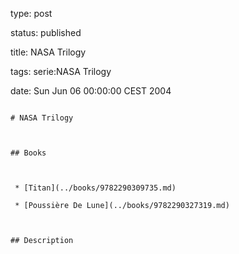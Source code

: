 type: post
status: published
title: NASA Trilogy
tags: serie:NASA Trilogy
date: Sun Jun 06 00:00:00 CEST 2004
~~~~~~
# NASA Trilogy

## Books

 * [Titan](../books/9782290309735.md)
 * [Poussière De Lune](../books/9782290327319.md)

## Description
